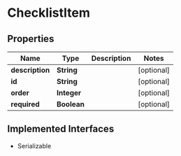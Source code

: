 

# ChecklistItem


## Properties

| Name | Type | Description | Notes |
|------------ | ------------- | ------------- | -------------|
|**description** | **String** |  |  [optional] |
|**id** | **String** |  |  [optional] |
|**order** | **Integer** |  |  [optional] |
|**required** | **Boolean** |  |  [optional] |


## Implemented Interfaces

* Serializable

